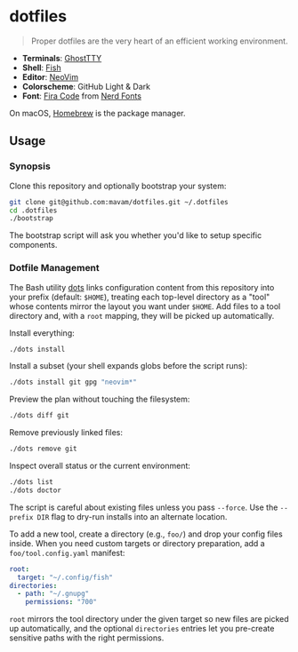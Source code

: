 # dotfiles

> Proper dotfiles are the very heart of an efficient working environment.

- **Terminals**: [GhostTTY](https://ghostty.org/)
- **Shell**: [Fish](https://fishshell.com/)
- **Editor**: [NeoVim](https://neovim.io/)
- **Colorscheme**: GitHub Light & Dark
- **Font**: [Fira Code](https://github.com/tonsky/FiraCode)
  from [Nerd Fonts](https://github.com/ryanoasis/nerd-fonts)

On macOS, [Homebrew](https://brew.sh) is the package manager.

## Usage

### Synopsis

Clone this repository and optionally bootstrap your system:

```sh
git clone git@github.com:mavam/dotfiles.git ~/.dotfiles
cd .dotfiles
./bootstrap
```

The bootstrap script will ask you whether you'd like to setup specific components.

### Dotfile Management

The Bash utility [dots](dots) links configuration content from this repository
into your prefix (default: `$HOME`), treating each top-level directory as a
"tool" whose contents mirror the layout you want under `$HOME`. Add files to a
tool directory and, with a `root` mapping, they will be picked up automatically.

Install everything:

```sh
./dots install
```

Install a subset (your shell expands globs before the script runs):

```sh
./dots install git gpg "neovim*"
```

Preview the plan without touching the filesystem:

```sh
./dots diff git
```

Remove previously linked files:

```sh
./dots remove git
```

Inspect overall status or the current environment:

```sh
./dots list
./dots doctor
```

The script is careful about existing files unless you pass `--force`. Use the
`--prefix DIR` flag to dry-run installs into an alternate location.

To add a new tool, create a directory (e.g., `foo/`) and drop your config files
inside. When you need custom targets or directory preparation, add a
`foo/tool.config.yaml` manifest:

```yaml
root:
  target: "~/.config/fish"
directories:
  - path: "~/.gnupg"
    permissions: "700"
```

`root` mirrors the tool directory under the given target so new files are picked up automatically, and the optional `directories` entries let you pre-create sensitive paths with the right permissions.
